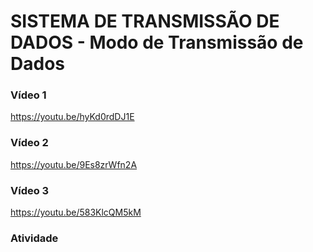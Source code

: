 # SISTEMA DE TRANSMISSÃO DE DADOS - Modo de Transmissão de Dados

### Vídeo 1

https://youtu.be/hyKd0rdDJ1E

### Vídeo 2

https://youtu.be/9Es8zrWfn2A

### Vídeo 3

https://youtu.be/583KlcQM5kM

### Atividade